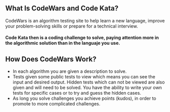 ## What Is CodeWars and Code Kata?
CodeWars is an algorithm testing site to help learn a new language, improve your problem-solving skills or prepare for a technical interview.

#### Code Kata then is a coding challenge to solve, paying attention more in the algorithmic solution than in the languaje you use.

## How Does CodeWars Work?
- In each algorithm you are given a description to solve.
- Tests given some public tests to view which means you can see the input and desired output. Hidden tests which can not be viewed are also given and will need to be solved. You have the ability to write your own tests for specific cases or to try and guess the hidden cases.
- As long you solve challenges you achieve points (kudos), in order to promote to more complicated challenges.